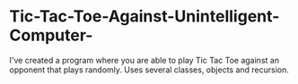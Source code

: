 # Tic-Tac-Toe-Against-Unintelligent-Computer-
I've created a program where you are able to play Tic Tac Toe against an opponent that plays randomly. Uses several classes, objects and recursion.
